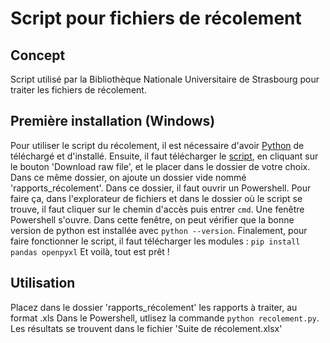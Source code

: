 # Script pour fichiers de récolement

## Concept

Script utilisé par la Bibliothèque Nationale Universitaire de Strasbourg pour traiter les fichiers de récolement.

## Première installation (Windows)

Pour utiliser le script du récolement, il est nécessaire d'avoir [Python](https://www.python.org/downloads/) de téléchargé et d'installé.
Ensuite, il faut télécharger le [script](https://github.com/lab-bnu/recolement/blob/main/recolement.py), en cliquant sur le bouton 'Download raw file', et le placer dans le dossier de votre choix.
Dans ce même dossier, on ajoute un dossier vide nommé 'rapports_récolement'.
Dans ce dossier, il faut ouvrir un Powershell. Pour faire ça, dans l'explorateur de fichiers et dans le dossier où le script se trouve, il faut cliquer sur le chemin d'accès puis entrer `cmd`. Une fenêtre Powershell s'ouvre.
Dans cette fenêtre, on peut vérifier que la bonne version de python est installée avec `python --version`.
Finalement, pour faire fonctionner le script, il faut télécharger les modules : `pip install pandas openpyxl`
Et voilà, tout est prêt !


## Utilisation

Placez dans le dossier 'rapports_récolement' les rapports à traiter, au format .xls
Dans le Powershell, utlisez la commande `python recolement.py`. Les résultats se trouvent dans le fichier 'Suite de récolement.xlsx'
